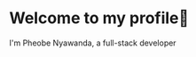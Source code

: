 
<!Doctype>
<html>
  <head>
    <h1>Welcome to my profile🦋</h1>
  </head>
  <body>
    I'm Pheobe Nyawanda, a full-stack developer 
  </body>
</html>
